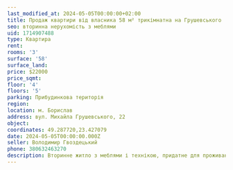 ```yaml
---
last_modified_at: 2024-05-05T00:00:00+02:00
title: Продаж квартири від власника 58 м² трикімнатна на Грушевського
seo: вторинна нерухомість з меблями
uid: 1714907488
type: Квартира
rent:
rooms: '3'
surface: '58'
surface_land:
price: $22000
price_sqmt:
floor: '4'
floors: '5'
parking: Прибудинкова територія
region:
location: м. Борислав
address: вул. Михайла Грушевського, 22
object:
coordinates: 49.287720,23.427079
date: 2024-05-05T00:00:00.000Z
seller: Володимир Гвоздецький
phone: 380632463270
description: Вторинне житло з меблями і технікою, придатне для проживання
---
```

